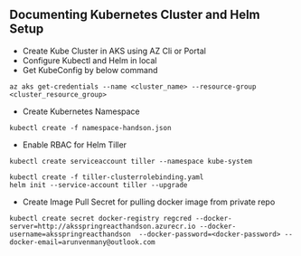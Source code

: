 ## Documenting Kubernetes Cluster and Helm Setup

* Create Kube Cluster in AKS using AZ Cli or Portal
* Configure Kubectl and Helm in local
* Get KubeConfig by below command
```$xslt
az aks get-credentials --name <cluster_name> --resource-group <cluster_resource_group>
```
* Create Kubernetes Namespace
```$xslt
kubectl create -f namespace-handson.json
``` 
* Enable RBAC for Helm Tiller
```$xslt
kubectl create serviceaccount tiller --namespace kube-system

kubectl create -f tiller-clusterrolebinding.yaml
helm init --service-account tiller --upgrade
```

* Create Image Pull Secret for pulling docker image from private repo
```$xslt
kubectl create secret docker-registry regcred --docker-server=http://aksspringreacthandson.azurecr.io --docker-username=aksspringreacthandson  --docker-password=<docker-password> --docker-email=arunvenmany@outlook.com
```